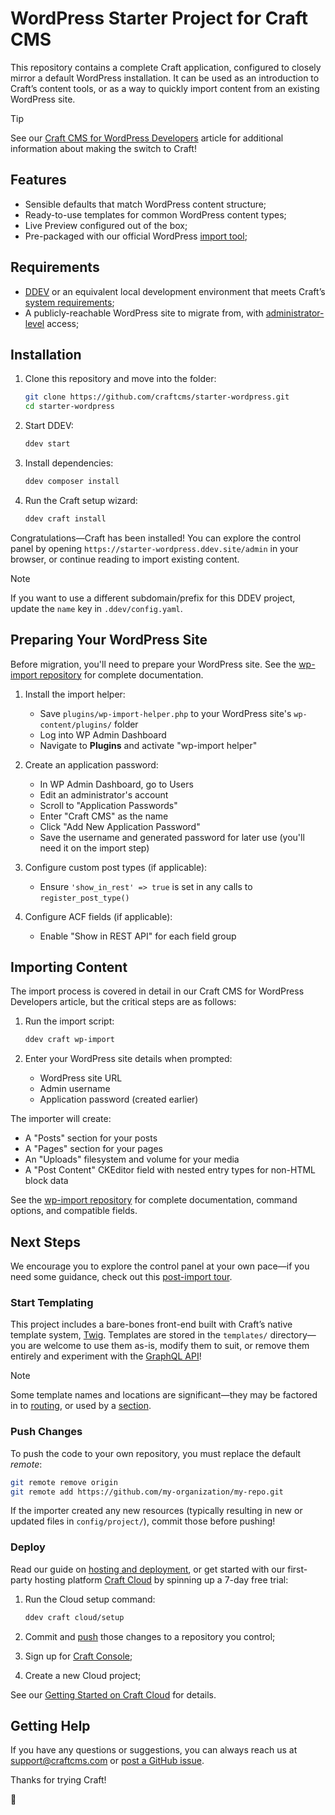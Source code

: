 # WordPress Starter Project for Craft CMS

This repository contains a complete Craft application, configured to closely mirror a default WordPress installation. It can be used as an introduction to Craft’s content tools, or as a way to quickly import content from an existing WordPress site.

> [!TIP]  
> See our [Craft CMS for WordPress Developers](https://craftcms.com/knowledge-base/for-wordpress-devs) article for additional information about making the switch to Craft!

## Features

- Sensible defaults that match WordPress content structure;
- Ready-to-use templates for common WordPress content types;
- Live Preview configured out of the box;
- Pre-packaged with our official WordPress [import tool](#importing-content);

## Requirements

- [DDEV](https://ddev.com/) or an equivalent local development environment that meets Craft’s [system requirements](https://craftcms.com/docs/5.x/requirements.html);
- A publicly-reachable WordPress site to migrate from, with [administrator-level](https://learn.wordpress.org/lesson/user-management-2/) access;

## Installation

1. Clone this repository and move into the folder:

   ```bash
   git clone https://github.com/craftcms/starter-wordpress.git
   cd starter-wordpress
   ```

2. Start DDEV:

   ```bash
   ddev start
   ```

3. Install dependencies:

   ```bash
   ddev composer install
   ```

4. Run the Craft setup wizard:

   ```bash
   ddev craft install
   ```

Congratulations—Craft has been installed! You can explore the control panel by opening `https://starter-wordpress.ddev.site/admin` in your browser, or continue reading to import existing content.

> [!NOTE]  
> If you want to use a different subdomain/prefix for this DDEV project, update the `name` key in `.ddev/config.yaml`.

## Preparing Your WordPress Site

Before migration, you'll need to prepare your WordPress site. See the [wp-import repository](https://github.com/craftcms/wp-import) for complete documentation.

1. Install the import helper:
   - Save `plugins/wp-import-helper.php` to your WordPress site's `wp-content/plugins/` folder
   - Log into WP Admin Dashboard
   - Navigate to **Plugins** and activate "wp-import helper"

2. Create an application password:
   - In WP Admin Dashboard, go to Users
   - Edit an administrator's account
   - Scroll to "Application Passwords"
   - Enter "Craft CMS" as the name
   - Click "Add New Application Password"
   - Save the username and generated password for later use (you'll need it on the import step)

3. Configure custom post types (if applicable):
   - Ensure `'show_in_rest' => true` is set in any calls to `register_post_type()`

4. Configure ACF fields (if applicable):
   - Enable "Show in REST API" for each field group

## Importing Content

The import process is covered in detail in our Craft CMS for WordPress Developers article, but the critical steps are as follows:

1. Run the import script:

   ```bash
   ddev craft wp-import
   ```

2. Enter your WordPress site details when prompted:

   - WordPress site URL
   - Admin username
   - Application password (created earlier)

The importer will create:

- A "Posts" section for your posts
- A "Pages" section for your pages
- An "Uploads" filesystem and volume for your media
- A "Post Content" CKEditor field with nested entry types for non-HTML block data

See the [wp-import repository](https://github.com/craftcms/wp-import) for complete documentation, command options, and compatible fields.

## Next Steps

We encourage you to explore the control panel at your own pace—if you need some guidance, check out this [post-import tour](https://craftcms.com/knowledge-base/for-wordpress-devs#tour).

### Start Templating

This project includes a bare-bones front-end built with Craft’s native template system, [Twig](https://craftcms.com/docs/5.x/development/twig.html). Templates are stored in the `templates/` directory—you are welcome to use them as-is, modify them to suit, or remove them entirely and experiment with the [GraphQL API](https://craftcms.com/docs/5.x/development/graphql.html)!

> [!NOTE]  
> Some template names and locations are significant—they may be factored in to [routing](https://craftcms.com/docs/5.x/system/routing.html), or used by a [section](https://craftcms.com/docs/5.x/reference/element-types/entries.html#sections).

### Push Changes

To push the code to your own repository, you must replace the default _remote_:

```bash
git remote remove origin
git remote add https://github.com/my-organization/my-repo.git
```

If the importer created any new resources (typically resulting in new or updated files in `config/project/`), commit those before pushing!

### Deploy

Read our guide on [hosting and deployment](https://craftcms.com/docs/5.x/deploy.html), or get started with our first-party hosting platform [Craft Cloud](https://craftcms.com/cloud) by spinning up a 7-day free trial:

1. Run the Cloud setup command:

   ```bash
   ddev craft cloud/setup
   ```

1. Commit and [push](#push-changes) those changes to a repository you control;
1. Sign up for [Craft Console](https://console.craftcms.com);
1. Create a new Cloud project;

See our [Getting Started on Craft Cloud](https://craftcms.com/knowledge-base/cloud-getting-started) for details.

## Getting Help

If you have any questions or suggestions, you can always reach us at <support@craftcms.com> or [post a GitHub issue](https://github.com/craftcms/starter-wordpress/issues).

Thanks for trying Craft!

:lemon:
